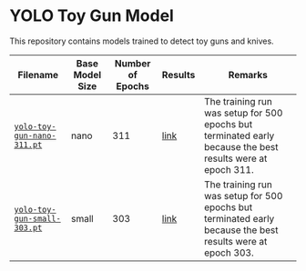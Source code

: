 # YOLO Toy Gun Model

This repository contains models trained to detect toy guns and knives.

|Filename|Base Model Size|Number of Epochs|Results|Remarks|
|---|---|---|---|---|
|[`yolo-toy-gun-nano-311.pt`](yolo-toy-gun-nano-311.pt)|nano|311|[link](images/yolo-toy-gun-nano-311-results.png)|The training run was setup for 500 epochs but terminated early because the best results were at epoch 311.|
|[`yolo-toy-gun-small-303.pt`](yolo-toy-gun-small-303.pt)|small|303|[link](images/yolo-toy-gun-small-303-results.png)|The training run was setup for 500 epochs but terminated early because the best results were at epoch 303.|
